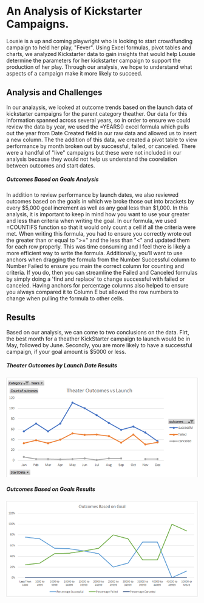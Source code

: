 # An Analysis of Kickstarter Campaigns.
Lousie is a up and coming playwright who is looking to start crowdfunding campaign to held her play, "Fever". Using Excel formulas, pivot tables and charts, we analyzed Kickstarter data to gain insights that would help Lousie determine the parameters for her kickstarter campaign to support the production of her play. Through our analysis, we hope to understand what aspects of a campaign make it more likely to succeed. 
## Analysis and Challenges
In our analaysis, we looked at outcome trends based on the launch data of kickstarter campaigns for the parent category theather. Our data for this information spanned across several years, so in order to ensure we could review the data by year, we used the =YEARS() excel formula which pulls out the year from Date Created field in our raw data and allowed us to insert a new column. The the addition of this data, we created a pivot table to view performance by month broken out by successful, failed, or canceled. There were a handful of "live" campaigns but these were not included in our analysis because they would not help us understand the coorelation between outcomes and start dates. 
##### Outcomes Based on Goals Analysis
In addition to review performance by launch dates, we also reviewed outcomes based on the goals in which we broke those out into brackets by every $5,000 goal increment as well as any goal less than $1,000. In this analysis, it is important to keep in mind how you want to use your greater and less than criteria when writing the goal. In our formula, we used =COUNTIFS function so that it would only count a cell if all the criteria were met. When writing this formula, you had to ensure you correctly wrote out the greater than or equal to ">=" and the less than "<" and updated them for each row properly. This was time consuming and I feel there is likely a more efficient way to write the formula. Additionally, you'll want to use anchors when dragging the formula from the Number Successful column to Number Failed to ensure you main the correct column for counting and criteria. If you do, then you can streamline the Failed and Canceled formulas by simply doing a 'find and replace' to change successful with failed or canceled. Having anchors for percentage columns also helped to ensure you always compared it to Column E but allowed the row numbers to change when pulling the formula to other cells.
## Results
Based on our analysis, we can come to two conclusions on the data. Firt, the best month for a theather KickStarter campaign to launch would be in May, followed by June. Secondly, you are more likely to have a successful campaign, if your goal amount is $5000 or less.
##### Theater Outcomes by Launch Date Results
![Theater Outcomes by Launch Chart](https://github.com/lilydionne/kickstarter-analysis/raw/main/Theater_Outcomes_vs_Launch.png)
##### Outcomes Based on Goals Results
![Outcomes Based on Goals Chart](https://github.com/lilydionne/kickstarter-analysis/raw/main/Outcomes_vs_Goals.png)

